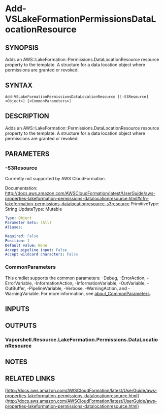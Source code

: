 # Add-VSLakeFormationPermissionsDataLocationResource

## SYNOPSIS
Adds an AWS::LakeFormation::Permissions.DataLocationResource resource property to the template.
A structure for a data location object where permissions are granted or revoked.

## SYNTAX

```
Add-VSLakeFormationPermissionsDataLocationResource [[-S3Resource] <Object>] [<CommonParameters>]
```

## DESCRIPTION
Adds an AWS::LakeFormation::Permissions.DataLocationResource resource property to the template.
A structure for a data location object where permissions are granted or revoked.

## PARAMETERS

### -S3Resource
Currently not supported by AWS CloudFormation.

Documentation: http://docs.aws.amazon.com/AWSCloudFormation/latest/UserGuide/aws-properties-lakeformation-permissions-datalocationresource.html#cfn-lakeformation-permissions-datalocationresource-s3resource
PrimitiveType: String
UpdateType: Mutable

```yaml
Type: Object
Parameter Sets: (All)
Aliases:

Required: False
Position: 1
Default value: None
Accept pipeline input: False
Accept wildcard characters: False
```

### CommonParameters
This cmdlet supports the common parameters: -Debug, -ErrorAction, -ErrorVariable, -InformationAction, -InformationVariable, -OutVariable, -OutBuffer, -PipelineVariable, -Verbose, -WarningAction, and -WarningVariable. For more information, see [about_CommonParameters](http://go.microsoft.com/fwlink/?LinkID=113216).

## INPUTS

## OUTPUTS

### Vaporshell.Resource.LakeFormation.Permissions.DataLocationResource
## NOTES

## RELATED LINKS

[http://docs.aws.amazon.com/AWSCloudFormation/latest/UserGuide/aws-properties-lakeformation-permissions-datalocationresource.html](http://docs.aws.amazon.com/AWSCloudFormation/latest/UserGuide/aws-properties-lakeformation-permissions-datalocationresource.html)

